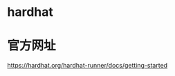 <!--
 * @Author: zhp2672961671 2672961671@qq.com
 * @Date: 2023-07-16 13:25:29
 * @LastEditors: zhp2672961671 2672961671@qq.com
 * @LastEditTime: 2023-07-16 13:35:42
 * @FilePath: /hardhat/README.md
 * @Description: 这是默认设置,请设置`customMade`, 打开koroFileHeader查看配置 进行设置: https://github.com/OBKoro1/koro1FileHeader/wiki/%E9%85%8D%E7%BD%AE
-->
# hardhat
# 官方网址
 https://hardhat.org/hardhat-runner/docs/getting-started


